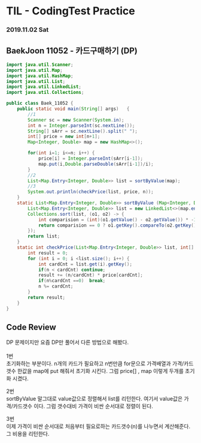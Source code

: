 # TIL - CodingTest Practice 
### 2019.11.02 Sat

## BaekJoon 11052 - 카드구매하기 (DP)

```java
import java.util.Scanner;
import java.util.Map;
import java.util.HashMap;
import java.util.List;
import java.util.LinkedList;
import java.util.Collections;

public class Baek_11052 {
    public static void main(String[] args)   {
    	//1	
        Scanner sc = new Scanner(System.in);
        int n = Integer.parseInt(sc.nextLine());
        String[] sArr = sc.nextLine().split(" ");
        int[] price = new int[n+1];
        Map<Integer, Double> map = new HashMap<>();

        for(int i=1; i<=n; i++) {
            price[i] = Integer.parseInt(sArr[i-1]);
            map.put(i,Double.parseDouble(sArr[i-1])/i);
        }
        //2
        List<Map.Entry<Integer, Double>> list = sortByValue(map);
        //3
        System.out.println(checkPrice(list, price, n));
    }
    static List<Map.Entry<Integer, Double>> sortByValue (Map<Integer, Double> map){
        List<Map.Entry<Integer, Double>> list = new LinkedList<>(map.entrySet());
        Collections.sort(list, (o1, o2) -> {
            int comparision = (int)(o1.getValue() - o2.getValue()) * -1;
            return comparision == 0 ? o1.getKey().compareTo(o2.getKey()) : comparision;
        });
        return list;
    }
    static int checkPrice(List<Map.Entry<Integer, Double>> list, int[] price, int n ){
        int result = 0;
        for (int i = 0; i <list.size(); i++) {
            int cardCnt = list.get(i).getKey();
            if(n < cardCnt) continue;
            result += (n/cardCnt) * price[cardCnt];
            if(n%cardCnt ==0)  break;
            n %= cardCnt;
        }
        return result;
    }
}

```




## Code Review
DP 문제이지만 요즘 DP만 풀어서 다른 방법으로 해봤다.<br><br>
1번 <br>
초기화하는 부분이다. n개의 카드가 필요하고 n번만큼 for문으로 가격배열과 가격/카드갯수 한값을 map에 put 해줘서 초기화 시킨다.
그럼 price[] , map 이렇게 두개를 초기화 시켰다.<br>

2번<br>
sortByValue 말그대로 value값으로 정렬해서 list를 리턴한다.
여기서 value값은 가격/카드갯수 이다.
그럼 갯수대비 가격이 비싼 순서대로 정렬이 된다.<br>

3번<br>
이제 가격이 비싼 순서대로 처음부터 필요로하는 카드갯수(n)를 나누면서 계산해준다. 그 비용을 리턴한다.



